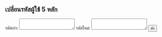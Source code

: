 ## เปลี่ยนรหัสผู้ใช้ 5 หลัก
<!-- modify this form HTML and place wherever you want your form -->
<form
  action="https://formspree.io/f/mgegdzzl"
  method="POST"
>
  <label>
    รหัสเก่า:
    <textarea name="message"></textarea>
  </label>
    <label>
    รหัสใหม่:
    <textarea name="message"></textarea>
  </label>
  <!-- your other form fields go here -->
  <button type="submit">ส่ง</button>
</form>
